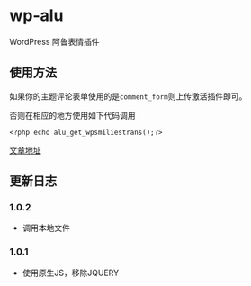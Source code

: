 # wp-alu
WordPress 阿鲁表情插件


## 使用方法

如果你的主题评论表单使用的是`comment_form`则上传激活插件即可。

否则在相应的地方使用如下代码调用

`<?php echo alu_get_wpsmiliestrans();?>`


[文章地址]( https://fatesinger.com/77278)

## 更新日志

### 1.0.2
+ 调用本地文件

### 1.0.1

+ 使用原生JS，移除JQUERY